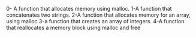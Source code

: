 0- A function that allocates memory using malloc.
1-A function that concatenates two strings.
2-A function that allocates memory for an array, using malloc
3-a function that creates an array of integers.
4-A  function that reallocates a memory block using malloc and free
